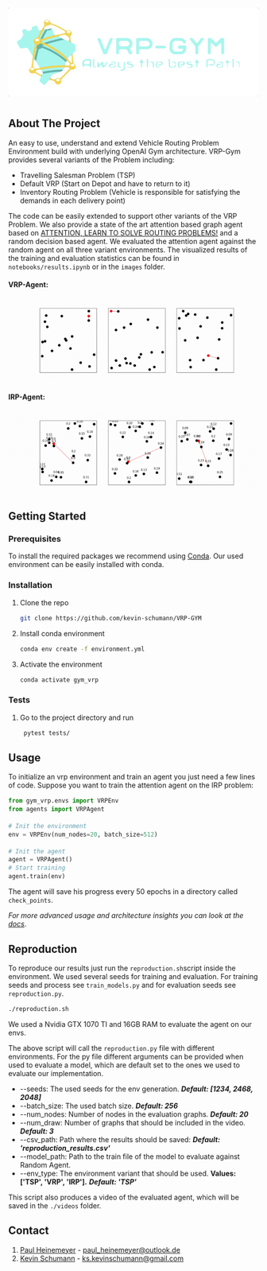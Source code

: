 <!-- PROJECT LOGO -->
<br />
<div align="center">
  <a href="https://github.com/github_username/repo_name">
    <img src="static/logo/logo.png" alt="Logo">
  </a>
</div>

#

<!-- ABOUT THE PROJECT -->
## About The Project
An easy to use, understand and extend Vehicle Routing Problem Environment build with underlying OpenAI Gym architecture. VRP-Gym provides several variants of the Problem including:
   * Travelling Salesman Problem (TSP)
   * Default VRP (Start on Depot and have to return to it)
   * Inventory Routing Problem (Vehicle is responsible for satisfying the demands in each delivery point)

The code can be easily extended to support other variants of the VRP Problem. We also provide a state of the art attention based graph agent based on [ATTENTION, LEARN TO SOLVE ROUTING PROBLEMS!](https://arxiv.org/pdf/1803.08475.pdf) and a random decision based agent. We evaluated the attention agent against the random agent on all three variant environments. The visualized results of the training and evaluation statistics can be found in `notebooks/results.ipynb` or in the `images` folder.

#### VRP-Agent:
![](./static/landing_video/VRP_landing.gif)
#### IRP-Agent:
![](./static/landing_video/IRP_landing.gif)

<!-- GETTING STARTED -->
## Getting Started

### Prerequisites
To install the required packages we recommend using [Conda](https://docs.conda.io/en/latest/). Our used environment can be easily installed with conda.

### Installation

1. Clone the repo
   ```sh
   git clone https://github.com/kevin-schumann/VRP-GYM
   ```
2. Install conda environment
   ```sh
   conda env create -f environment.yml
   ```
3. Activate the environment
   ```sh
   conda activate gym_vrp
   ```

### Tests
1. Go to the project directory and run
   ```sh
    pytest tests/
   ```

<!-- USAGE EXAMPLES -->
## Usage
To initialize an vrp environment and train an agent you just need a few lines of code. Suppose you want to train the attention agent on the IRP problem:
```py
from gym_vrp.envs import VRPEnv
from agents import VRPAgent

# Init the environment
env = VRPEnv(num_nodes=20, batch_size=512)

# Init the agent
agent = VRPAgent()
# Start training
agent.train(env)
```

The agent will save his progress every 50 epochs in a directory called `check_points`.

_For more advanced usage and architecture insights you can look at the [docs](/docs/)_.
## Reproduction
To reproduce our results just run the `reproduction.sh`script inside the environment. 
We used several seeds for training and evaluation.
For training seeds and process see `train_models.py` and for evaluation seeds see `reproduction.py`.

```sh
./reproduction.sh
```
We used a Nvidia GTX 1070 TI and 16GB RAM to evaluate the agent on our envs.

The above script will call the `reproduction.py` file with different environments.
For the py file different arguments can be provided when used to evaluate a model, which are default set to the ones we used to evaluate our implementation.
* --seeds: The used seeds for the env generation. __*Default: [1234, 2468, 2048]*__
* --batch_size: The used batch size. __*Default: 256*__
* --num_nodes: Number of nodes in the evaluation graphs. __*Default: 20*__
* --num_draw: Number of graphs that should be included in the video. __*Default: 3*__
* --csv_path: Path where the results should be saved: __*Default: 'reproduction_results.csv'*__
* --model_path: Path to the train file of the model to evaluate against Random Agent.
* --env_type: The environment variant that should be used. __Values: ['TSP', 'VRP', 'IRP'].__ __*Default: 'TSP'*__

This script also produces a video of the evaluated agent, which will be saved in the `./videos` folder.

<!-- CONTACT -->
## Contact

1. [Paul Heinemeyer](https://github.com/SwiftPredator) - paul_heinemeyer@outlook.de
2. [Kevin Schumann](https://github.com/kevin-schumann) - ks.kevinschumann@gmail.com




